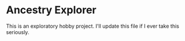 # Ancestry Explorer

This is an exploratory hobby project. I'll update this file if I ever take this seriously.
